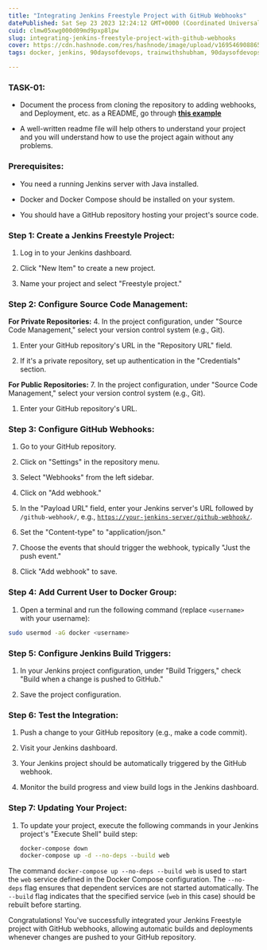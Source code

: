 ```yaml
---
title: "Integrating Jenkins Freestyle Project with GitHub Webhooks"
datePublished: Sat Sep 23 2023 12:24:12 GMT+0000 (Coordinated Universal Time)
cuid: clmw05xwg000d09md9pxp8lpw
slug: integrating-jenkins-freestyle-project-with-github-webhooks
cover: https://cdn.hashnode.com/res/hashnode/image/upload/v1695469088655/2431f8c8-efa6-49d1-8b35-ebcfcd4a32e5.png
tags: docker, jenkins, 90daysofdevops, trainwithshubham, 90daysofdevopschallenge

---
```


### **TASK-01:**

* Document the process from cloning the repository to adding webhooks, and Deployment, etc. as a README, go through [**this example**](https://github.com/LondheShubham153/fynd-my-movie/blob/master/README.md)
    
* A well-written readme file will help others to understand your project and you will understand how to use the project again without any problems.
    

### **Prerequisites:**

* You need a running Jenkins server with Java installed.
    
* Docker and Docker Compose should be installed on your system.
    
* You should have a GitHub repository hosting your project's source code.
    

### **Step 1: Create a Jenkins Freestyle Project:**

1. Log in to your Jenkins dashboard.
    
2. Click "New Item" to create a new project.
    
3. Name your project and select "Freestyle project."
    

### **Step 2: Configure Source Code Management:**

**For Private Repositories:** 4. In the project configuration, under "Source Code Management," select your version control system (e.g., Git).

1. Enter your GitHub repository's URL in the "Repository URL" field.
    
2. If it's a private repository, set up authentication in the "Credentials" section.
    

**For Public Repositories:** 7. In the project configuration, under "Source Code Management," select your version control system (e.g., Git).

1. Enter your GitHub repository's URL.
    

### **Step 3: Configure GitHub Webhooks:**

1. Go to your GitHub repository.
    
2. Click on "Settings" in the repository menu.
    
3. Select "Webhooks" from the left sidebar.
    
4. Click on "Add webhook."
    
5. In the "Payload URL" field, enter your Jenkins server's URL followed by `/github-webhook/`, e.g., [`https://your-jenkins-server/github-webhook/`](https://your-jenkins-server/github-webhook/).
    
6. Set the "Content-type" to "application/json."
    
7. Choose the events that should trigger the webhook, typically "Just the push event."
    
8. Click "Add webhook" to save.
    

### **Step 4: Add Current User to Docker Group:**

1. Open a terminal and run the following command (replace `<username>` with your username):
    

```bash
sudo usermod -aG docker <username>
```

### **Step 5: Configure Jenkins Build Triggers:**

1. In your Jenkins project configuration, under "Build Triggers," check "Build when a change is pushed to GitHub."
    

1. Save the project configuration.
    

### **Step 6: Test the Integration:**

1. Push a change to your GitHub repository (e.g., make a code commit).
    

1. Visit your Jenkins dashboard.
    
2. Your Jenkins project should be automatically triggered by the GitHub webhook.
    
3. Monitor the build progress and view build logs in the Jenkins dashboard.
    

### **Step 7: Updating Your Project:**

1. To update your project, execute the following commands in your Jenkins project's "Execute Shell" build step:
    
    ```bash
    docker-compose down
    docker-compose up -d --no-deps --build web
    ```
    

The command `docker-compose up --no-deps --build web` is used to start the `web` service defined in the Docker Compose configuration. The `--no-deps` flag ensures that dependent services are not started automatically. The `--build` flag indicates that the specified service (`web` in this case) should be rebuilt before starting.

Congratulations! You've successfully integrated your Jenkins Freestyle project with GitHub webhooks, allowing automatic builds and deployments whenever changes are pushed to your GitHub repository.